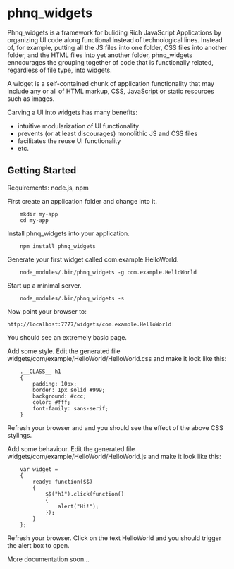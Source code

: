 phnq_widgets
============

Phnq_widgets is a framework for buliding Rich JavaScript Applications by
organizing UI code along functional instead of technological lines. Instead
of, for example, putting all the JS files into one folder, CSS files into
another folder, and the HTML files into yet another folder, phnq_widgets
enncourages the grouping together of code that is functionally related,
regardless of file type, into widgets.

A widget is a self-contained chunk of application functionality that may
include any or all of HTML markup, CSS, JavaScript or static resources such as
images.

Carving a UI into widgets has many benefits:
- intuitive modularization of UI functionality
- prevents (or at least discourages) monolithic JS and CSS files
- facilitates the reuse UI functionality
- etc.

Getting Started
---------------

Requirements: node.js, npm

First create an application folder and change into it.

		mkdir my-app
		cd my-app

Install phnq_widgets into your application.

		npm install phnq_widgets

Generate your first widget called com.example.HelloWorld.

		node_modules/.bin/phnq_widgets -g com.example.HelloWorld

Start up a minimal server.

		node_modules/.bin/phnq_widgets -s

Now point your browser to:

	http://localhost:7777/widgets/com.example.HelloWorld

You should see an extremely basic page.

Add some style. Edit the generated file
widgets/com/example/HelloWorld/HelloWorld.css and make it look like this:

		.__CLASS__ h1
		{
			padding: 10px;
			border: 1px solid #999;
			background: #ccc;
			color: #fff;
			font-family: sans-serif;
		}

Refresh your browser and and you should see the effect of the above CSS
stylings.

Add some behaviour. Edit the generated file
widgets/com/example/HelloWorld/HelloWorld.js and make it look like this:

		var widget =
		{
			ready: function($$)
			{
				$$("h1").click(function()
				{
					alert("Hi!");
				});
			}
		};

Refresh your browser. Click on the text HelloWorld and you should trigger
the alert box to open.


More documentation soon...
